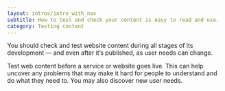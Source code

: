 ```yaml
---
layout: intros/intro_with_nav
subtitle: How to test and check your content is easy to read and use.
category: Testing content
---
```


You should check and test website content during all stages of its development — and even after it’s published, as user needs can change.

Test web content before a service or website goes live. This can help uncover any problems that may make it hard for people to understand and do what they need to. You may also discover new user needs.
